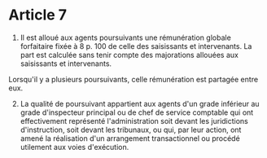 # Article 7

1. Il est alloué aux agents poursuivants une rémunération globale forfaitaire fixée à 8 p. 100 de celle des saisissants et intervenants. La part est calculée sans tenir compte des majorations allouées aux saisissants et intervenants.

Lorsqu'il y a plusieurs poursuivants, celle rémunération est partagée entre eux.

2. La qualité de poursuivant appartient aux agents d'un grade inférieur au grade d'inspecteur principal ou de chef de service comptable qui ont effectivement représenté l'administration soit devant les juridictions d'instruction, soit devant les tribunaux, ou qui, par leur action, ont amené la réalisation d'un arrangement transactionnel ou procédé utilement aux voies d'exécution.
